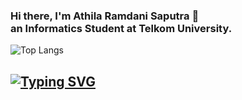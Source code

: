 ### Hi there, I'm Athila Ramdani Saputra 🫨 <br> an Informatics Student at Telkom University.


![Top Langs](https://github-readme-stats.vercel.app/api/top-langs/?username=athilaramdani&hide_progress=false&theme=radical&layout=compact)

## [![Typing SVG](https://readme-typing-svg.demolab.com/?lines=Hello+temen+temen+!;Ini+Athdanz😎)](https://git.io/typing-svg)
